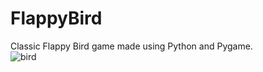 # FlappyBird
Classic Flappy Bird game made using Python and Pygame.           
![bird](https://github.com/Windell-Amoateng/FlappyBird/assets/70039830/94271817-c9d7-4fc6-923f-ba12d5df998c)
